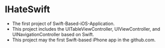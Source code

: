 IHateSwift
==========

- The first project of Swift-Based-iOS-Application. 
- This project includes the UITableViewController, UIViewController, and UINavigationController based on Swift.
- This project may the first Swift-based iPhone app in the github.com.
